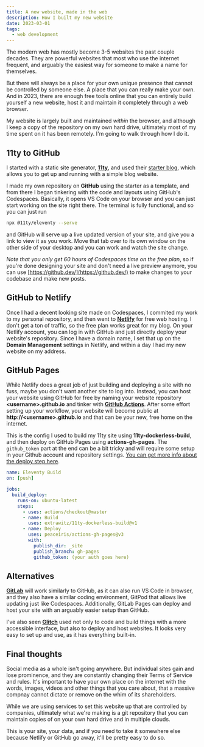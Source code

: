 ```yaml
---
title: A new website, made in the web
description: How I built my new website
date: 2023-03-01
tags:
  - web development
---
```


The modern web has mostly become 3-5 websites the past couple decades. They are powerful websites that most who use the internet frequent, and arguably the easiest way for someone to make a name for themselves.

But there will always be a place for your own unique presence that cannot be controlled by someone else. A place that you can really make your own. And in 2023, there are enough free tools online that you can entirely build yourself a new website, host it and maintain it completely through a web browser.

My website is largely built and maintained *within* the browser, and although I keep a copy of the repository on my own hard drive, ultimately most of my time spent on it has been remotely. I'm going to walk through how I do it.

## 11ty to GitHub

I started with a static site generator, **[11ty](https://www.11ty.dev/)**, and used their [starter blog](https://github.com/11ty/eleventy-base-blog), which allows you to get up and running with a simple blog website.

I made my own repository on **GitHub** using the starter as a template, and from there I began tinkering with the code and layouts using GitHub's Codespaces. Basically, it opens VS Code on your browser and you can just start working on the site right there. The terminal is fully functional, and so you can just run

```bash
npx @11ty/eleventy --serve
```

and GitHub will serve up a live updated version of your site, and give you a link to view it as you work. Move that tab over to its own window on the other side of your desktop and you can work and watch the site change.

*Note that you only get 60 hours of Codespaces time on the free plan*, so if you're done designing your site and don't need a live preview anymore, you can use [https://github.dev/](https://github.dev/) to make changes to your codebase and make new posts.

## GitHub to Netlify

Once I had a decent looking site made on Codespaces, I commited my work to my personal repository, and then went to **[Netlify](https://www.netlify.com/)** for free web hosting. I don't get a ton of traffic, so the free plan works great for my blog. On your Netlify account, you can log in with GitHub and just directly deploy your website's repository. Since I have a domain name, I set that up on the **Domain Management** settings in Netlify, and within a day I had my new website on my address.

## GitHub Pages

While Netlify does a great job of just building and deploying a site with no fuss, maybe you don't want another site to log into. Instead, you can host your website using GitHub for free by naming your website repository **\<username\>.github.io** and tinker with [**GitHub Actions**](https://docs.github.com/en/actions). After some effort setting up your workflow, your website will become public at **http://\<username\>.github.io** and that can be your new, free home on the internet.

This is the config I used to build my 11ty site using **11ty-dockerless-build**, and then deploy on GitHub Pages using **actions-gh-pages**. The `github_token` part at the end can be a bit tricky and will require some setup in your Github account and repository settings. [You can get more info about the deploy step here](https://github.com/peaceiris/actions-gh-pages).

```yml
name: Eleventy Build
on: [push]

jobs:
  build_deploy:
    runs-on: ubuntu-latest
    steps:
      - uses: actions/checkout@master
      - name: Build
        uses: extrawitz/11ty-dockerless-build@v1
      - name: Deploy
        uses: peaceiris/actions-gh-pages@v3
        with:
          publish_dir: _site
          publish_branch: gh-pages
          github_token: (your auth goes here)
```

## Alternatives

**[GitLab](https://gitlab.com/)** will work similarly to GitHub, as it can also run VS Code in browser, and they also have a similar coding environment, GitPod that allows live updating just like Codespaces. Additionally, GitLab Pages can deploy and host your site with an arguably easier setup than GitHub.

I've also seen **[Glitch](https://glitch.com/)** used not only to code and build things with a more accessible interface, but also to deploy and host websites. It looks very easy to set up and use, as it has everything built-in.

## Final thoughts

Social media as a whole isn't going anywhere. But individual sites gain and lose prominence, and they are constantly changing their Terms of Service and rules. It's important to have your own place on the internet with the words, images, videos and other things that you care about, that a massive compnay cannot dictate or remove on the whim of its shareholders.

While we are using services to set this website up that are controlled by companies, ultimately what we're making is a git repository that you can maintain copies of on your own hard drive and in multiple clouds.

This is your site, your data, and if you need to take it somewhere else because Netlify or GitHub go away, it'll be pretty easy to do so.
